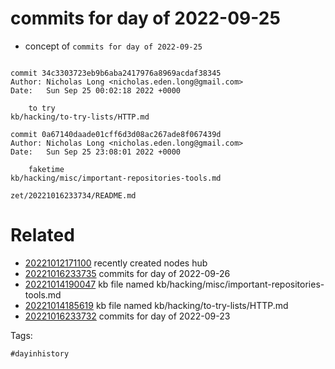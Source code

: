 # commits for day of 2022-09-25

- concept of `commits for day of 2022-09-25`

```

commit 34c3303723eb9b6aba2417976a8969acdaf38345
Author: Nicholas Long <nicholas.eden.long@gmail.com>
Date:   Sun Sep 25 00:02:18 2022 +0000

    to try
kb/hacking/to-try-lists/HTTP.md

commit 0a67140daade01cff6d3d08ac267ade8f067439d
Author: Nicholas Long <nicholas.eden.long@gmail.com>
Date:   Sun Sep 25 23:08:01 2022 +0000

    faketime
kb/hacking/misc/important-repositories-tools.md
```

` zet/20221016233734/README.md `

# Related

- [20221012171100](/zet/20221012171100/README.md) recently created nodes hub
- [20221016233735](/zet/20221016233735/README.md) commits for day of 2022-09-26
- [20221014190047](/zet/20221014190047/README.md) kb file named kb/hacking/misc/important-repositories-tools.md
- [20221014185619](/zet/20221014185619/README.md) kb file named kb/hacking/to-try-lists/HTTP.md
- [20221016233732](/zet/20221016233732/README.md) commits for day of 2022-09-23

Tags:

    #dayinhistory
